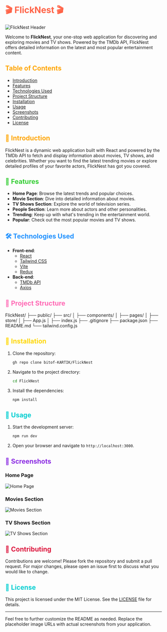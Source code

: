 # <span style="color: #FF6347;">🎬 FlickNest 🎬</span>

![FlickNest Header](https://via.placeholder.com/800x200.png?text=FlickNest)

Welcome to **FlickNest**, your one-stop web application for discovering and exploring movies and TV shows. Powered by the TMDb API, FlickNest offers detailed information on the latest and most popular entertainment content.

## <span style="color: #FFA500;">Table of Contents</span>

- [Introduction](#introduction)
- [Features](#features)
- [Technologies Used](#technologies-used)
- [Project Structure](#project-structure)
- [Installation](#installation)
- [Usage](#usage)
- [Screenshots](#screenshots)
- [Contributing](#contributing)
- [License](#license)

## <span style="color: #FFA500;">🌟 Introduction</span>

FlickNest is a dynamic web application built with React and powered by the TMDb API to fetch and display information about movies, TV shows, and celebrities. Whether you want to find the latest trending movies or explore detailed profiles of your favorite actors, FlickNest has got you covered.

## <span style="color: #32CD32;">🚀 Features</span>

- **Home Page**: Browse the latest trends and popular choices.
- **Movie Section**: Dive into detailed information about movies.
- **TV Shows Section**: Explore the world of television series.
- **People Section**: Learn more about actors and other personalities.
- **Trending**: Keep up with what's trending in the entertainment world.
- **Popular**: Check out the most popular movies and TV shows.

## <span style="color: #1E90FF;">🛠️ Technologies Used</span>

- **Front-end**: 
  - [React](https://reactjs.org/)
  - [Tailwind CSS](https://tailwindcss.com/)
  - [Vite](https://vitejs.dev/)
  - [Redux](https://redux.js.org/)
- **Back-end**:
  - [TMDb API](https://www.themoviedb.org/documentation/api)
  - [Axios](https://axios-http.com/)

## <span style="color: #FF69B4;">📂 Project Structure</span>

FlickNest/
├── public/
├── src/
│ ├── components/
│ ├── pages/
│ ├── store/
│ ├── App.js
│ ├── index.js
├── .gitignore
├── package.json
├── README.md
└── tailwind.config.js


## <span style="color: #FFD700;">🔧 Installation</span>

1. Clone the repository:
    ```sh
    gh repo clone bitof-KARTIK/FlickNest
    ```
2. Navigate to the project directory:
    ```sh
    cd FlickNest
    ```
3. Install the dependencies:
    ```sh
    npm install
    ```

## <span style="color: #00CED1;">🚀 Usage</span>

1. Start the development server:
    ```sh
    npm run dev
    ```
2. Open your browser and navigate to `http://localhost:3000`.

## <span style="color: #8A2BE2;">📸 Screenshots</span>

### Home Page
![Home Page](https://via.placeholder.com/800x400.png?text=Home+Page)

### Movies Section
![Movies Section](https://via.placeholder.com/800x400.png?text=Movies+Section)

### TV Shows Section
![TV Shows Section](https://via.placeholder.com/800x400.png?text=TV+Shows+Section)

## <span style="color: #DC143C;">🤝 Contributing</span>

Contributions are welcome! Please fork the repository and submit a pull request. For major changes, please open an issue first to discuss what you would like to change.

## <span style="color: #00CED1;">📜 License</span>

This project is licensed under the MIT License. See the [LICENSE](LICENSE) file for details.

---

Feel free to further customize the README as needed. Replace the placeholder image URLs with actual screenshots from your application.
